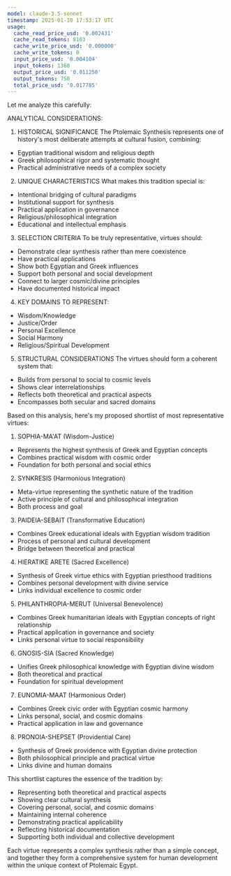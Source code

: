 ```yaml
---
model: claude-3.5-sonnet
timestamp: 2025-01-10 17:53:17 UTC
usage:
  cache_read_price_usd: '0.002431'
  cache_read_tokens: 8103
  cache_write_price_usd: '0.000000'
  cache_write_tokens: 0
  input_price_usd: '0.004104'
  input_tokens: 1368
  output_price_usd: '0.011250'
  output_tokens: 750
  total_price_usd: '0.017785'
---
```


Let me analyze this carefully:

ANALYTICAL CONSIDERATIONS:

1. HISTORICAL SIGNIFICANCE
The Ptolemaic Synthesis represents one of history's most deliberate attempts at cultural fusion, combining:
- Egyptian traditional wisdom and religious depth
- Greek philosophical rigor and systematic thought
- Practical administrative needs of a complex society

2. UNIQUE CHARACTERISTICS
What makes this tradition special is:
- Intentional bridging of cultural paradigms
- Institutional support for synthesis
- Practical application in governance
- Religious/philosophical integration
- Educational and intellectual emphasis

3. SELECTION CRITERIA
To be truly representative, virtues should:
- Demonstrate clear synthesis rather than mere coexistence
- Have practical applications
- Show both Egyptian and Greek influences
- Support both personal and social development
- Connect to larger cosmic/divine principles
- Have documented historical impact

4. KEY DOMAINS TO REPRESENT:
- Wisdom/Knowledge
- Justice/Order
- Personal Excellence
- Social Harmony
- Religious/Spiritual Development

5. STRUCTURAL CONSIDERATIONS
The virtues should form a coherent system that:
- Builds from personal to social to cosmic levels
- Shows clear interrelationships
- Reflects both theoretical and practical aspects
- Encompasses both secular and sacred domains

Based on this analysis, here's my proposed shortlist of most representative virtues:

1. SOPHIA-MA'AT (Wisdom-Justice)
- Represents the highest synthesis of Greek and Egyptian concepts
- Combines practical wisdom with cosmic order
- Foundation for both personal and social ethics

2. SYNKRESIS (Harmonious Integration)
- Meta-virtue representing the synthetic nature of the tradition
- Active principle of cultural and philosophical integration
- Both process and goal

3. PAIDEIA-SEBAIT (Transformative Education)
- Combines Greek educational ideals with Egyptian wisdom tradition
- Process of personal and cultural development
- Bridge between theoretical and practical

4. HIERATIKE ARETE (Sacred Excellence)
- Synthesis of Greek virtue ethics with Egyptian priesthood traditions
- Combines personal development with divine service
- Links individual excellence to cosmic order

5. PHILANTHROPIA-MERUT (Universal Benevolence)
- Combines Greek humanitarian ideals with Egyptian concepts of right relationship
- Practical application in governance and society
- Links personal virtue to social responsibility

6. GNOSIS-SIA (Sacred Knowledge)
- Unifies Greek philosophical knowledge with Egyptian divine wisdom
- Both theoretical and practical
- Foundation for spiritual development

7. EUNOMIA-MAAT (Harmonious Order)
- Combines Greek civic order with Egyptian cosmic harmony
- Links personal, social, and cosmic domains
- Practical application in law and governance

8. PRONOIA-SHEPSET (Providential Care)
- Synthesis of Greek providence with Egyptian divine protection
- Both philosophical principle and practical virtue
- Links divine and human domains

This shortlist captures the essence of the tradition by:
- Representing both theoretical and practical aspects
- Showing clear cultural synthesis
- Covering personal, social, and cosmic domains
- Maintaining internal coherence
- Demonstrating practical applicability
- Reflecting historical documentation
- Supporting both individual and collective development

Each virtue represents a complex synthesis rather than a simple concept, and together they form a comprehensive system for human development within the unique context of Ptolemaic Egypt.